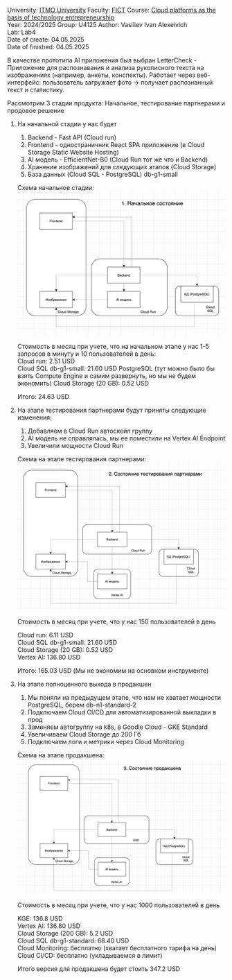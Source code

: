 University: [ITMO University](https://itmo.ru/ru/)
Faculty: [FICT](https://fict.itmo.ru)
Course: [Cloud platforms as the basis of technology entrepreneurship](https://itmo-ict-faculty.github.io/cloud-platforms-as-the-basis-of-technology-entrepreneurship)  
Year: 2024/2025
Group: U4125 
Author: Vasiliev Ivan Alexeivich   
Lab: Lab4   
Date of create: 04.05.2025  
Date of finished: 04.05.2025  



В качестве прототипа AI приложения был выбран LetterCheck - Приложение для распознавания и анализа рукописного текста на изображениях (например, анкеты, конспекты).
Работает через веб-интерфейс: пользователь загружает фото → получает распознанный текст и статистику. 

Рассмотрим 3 стадии продукта: Начальное, тестирование партнерами и продовое решение

1. На начальной стадии у нас будет
    1) Backend - Fast API (Cloud run)
    2) Frontend - одностраничник React SPA приложение (в Cloud Storage Static Website Hosting)
    3) AI модель - EfficientNet-B0 (Cloud Run тот же что и Backend)
    4) Хранение изображений для следующих этапов (Cloud Storage)
    5) База данных (Cloud SQL - PostgreSQL) db-g1-small

    Схема начальное стадии:
![Схема начальное стадии](images/1.png)

    Стоимость в месяц при учете, что на начальном этапе у нас 1-5 запросов в минуту и 10 пользователей в день:   
    Cloud run: 2.51 USD  
    Cloud SQL db-g1-small: 21.60 USD PostgreSQL (тут можно было бы взять Compute Engine и самим развернуть, но мы не будем экономить)
    Cloud Storage (20 GB): 0.52 USD
    
    Итого: 24.63 USD

2. На этапе тестирования партнерами будут приняты следующие изменения:
    1) Добавляем в Cloud Run автоскейл группу
    2) AI модель не справлялась, мы ее поместили на Vertex AI Endpoint
    3) Увеличили мощности Cloud Run

    Схема на этапе тестирования партнерами:
![Схема на этапе тестирования партнерами](images/2.png)

    Стоимость в месяц при учете, что у нас 150 пользователей в день

    Cloud run: 6.11 USD   
    Cloud SQL db-g1-small: 21.60 USD  
    Cloud Storage (20 GB): 0.52 USD  
    Vertex AI: 136.80 USD  

    Итого: 165.03 USD (Мы не экономим на основном инструменте)

3. На этапе полноценного выхода в продакшен

    1) Мы поняли на предыдущем этапе, что нам не хватает мощности PostgreSQL, берем db-n1-standard-2   
    2) Подключаем Cloud CI/CD для автоматизированной выкладки в прод   
    3) Заменяем автогруппу на k8s, в Goodle Cloud - GKE Standard  
    4) Увеличиваем Cloud Storage до 200 Гб  
    5) Подключаем логи и метрики через Cloud Monitoring	  

    Схема на этапе продакшена:
![Схема на этапе продакшена](images/3.png)

    Стоимость в месяц при учете, что у нас 1000 пользователей в день


    KGE: 136.8 USD  
    Vertex AI: 136.80 USD  
    Cloud Storage (200 GB): 5.2 USD  
    Сloud SQL db-g1-standard: 68.40 USD  
    Cloud Monitoring: бесплатно (хватает бесплатного тарифа на день)  
    Сloud CI/CD: бесплатно (укладываемся в лимит)  

    Итого версия для продакшена будет стоить 347.2 USD

